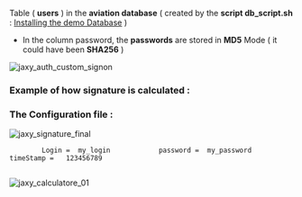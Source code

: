 

Table ( **users** ) in the **aviation database** ( created by the **script db_script.sh** : 
 [ Installing the demo Database](https://github.com/rac021/Jaxy/tree/master/jaxy/demo/00_db-script) ) 

- In the column password, the **passwords** are stored in **MD5** Mode ( it could have been **SHA256** )

![jaxy_auth_custom_signon](https://user-images.githubusercontent.com/7684497/50670242-9048a080-0fca-11e9-85d5-5149f199deac.png)


### Example of how signature is calculated :


### The Configuration file :  

![jaxy_signature_final](https://user-images.githubusercontent.com/7684497/50673350-592fba80-0fdd-11e9-9156-e87e6c6839ef.png)

```
        Login =  my_login            password =  my_password             timeStamp =   123456789
    
```

![jaxy_calculatore_01](https://user-images.githubusercontent.com/7684497/50696690-6cc03d00-1040-11e9-960d-e2dd63934b7f.jpg)

